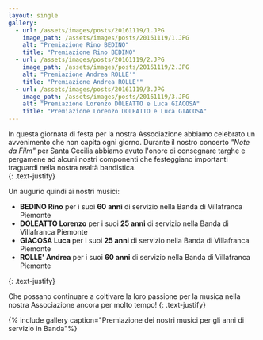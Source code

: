 ```yaml
---
layout: single
gallery:
  - url: /assets/images/posts/20161119/1.JPG
    image_path: /assets/images/posts/20161119/1.JPG
    alt: "Premiazione Rino BEDINO"
    title: "Premiazione Rino BEDINO"
  - url: /assets/images/posts/20161119/2.JPG
    image_path: /assets/images/posts/20161119/2.JPG
    alt: "Premiazione Andrea ROLLE'"
    title: "Premiazione Andrea ROLLE'"
  - url: /assets/images/posts/20161119/3.JPG
    image_path: /assets/images/posts/20161119/3.JPG
    alt: "Premiazione Lorenzo DOLEATTO e Luca GIACOSA"
    title: "Premiazione Lorenzo DOLEATTO e Luca GIACOSA"
---
```

In questa giornata di festa per la nostra Associazione abbiamo celebrato un avvenimento che non capita ogni giorno. Durante il nostro concerto *"Note da Film"* per Santa Cecilia abbiamo avuto l'onore di consegnare targhe e pergamene ad alcuni nostri componenti che festeggiano importanti traguardi nella nostra realtà bandistica.  
{: .text-justify}  

Un augurio quindi ai nostri musici:

- **BEDINO Rino** per i suoi **60 anni** di servizio nella Banda di Villafranca Piemonte
- **DOLEATTO Lorenzo** per i suoi **25 anni** di servizio nella Banda di Villafranca Piemonte
- **GIACOSA Luca** per i suoi **25 anni** di servizio nella Banda di Villafranca Piemonte
- **ROLLE' Andrea** per i suoi **60 anni** di servizio nella Banda di Villafranca Piemonte

{: .text-justify}  

Che possano continuare a coltivare la loro passione per la musica nella nostra Associazione ancora per molto tempo!
{: .text-justify}  

{% include gallery caption="Premiazione dei nostri musici per gli anni di servizio in Banda"%}